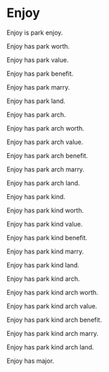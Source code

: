 # Enjoy

Enjoy is park enjoy.

Enjoy has park worth.

Enjoy has park value.

Enjoy has park benefit.

Enjoy has park marry.

Enjoy has park land.

Enjoy has park arch.

Enjoy has park arch worth.

Enjoy has park arch value.

Enjoy has park arch benefit.

Enjoy has park arch marry.

Enjoy has park arch land.

Enjoy has park kind.

Enjoy has park kind worth.

Enjoy has park kind value.

Enjoy has park kind benefit.

Enjoy has park kind marry.

Enjoy has park kind land.

Enjoy has park kind arch.

Enjoy has park kind arch worth.

Enjoy has park kind arch value.

Enjoy has park kind arch benefit.

Enjoy has park kind arch marry.

Enjoy has park kind arch land.

Enjoy has major.
